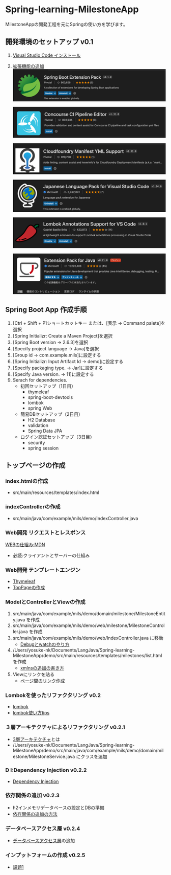 # Spring-learning-MilestoneApp
MilestoneAppの開発工程を元にSpringの使い方を学びます。

## 開発環境のセットアップ v0.1
1. [Visual Studio Code インストール](https://azure.microsoft.com/ja-jp/products/visual-studio-code/)
2. [拡張機能の追加](https://marketplace.visualstudio.com/items?itemName=Pivotal.vscode-boot-dev-pack)
    ![Spring Extension-pack](/README-assets/spring-extension-pack.png)

    ![concourse](/README-assets/ConcourseCIPipelineEditor.png)

    ![Cloudfoundry](/README-assets/CloudfoundryManifestYMLSupport.png)

    ![日本語化パック](/README-assets/日本語化.png)

    ![lombok拡張機能](/README-assets/lombok-拡張.png)

    ![java Extensions-pack](/README-assets/java-extensions-pack.png)

## Spring Boot App 作成手順
1. [Ctrl + Shift + P]ショートカットキー または、[表示 -> Command palete]を選択
2. [Spring Initializr: Create a Maven Project]を選択
3. [Spring Boot version -> 2.6.3]を選択
4. [Specify project language -> Java]を選択
5. [Group id -> com.example.mils]に設定する
6. [Spring Initializr: Input Artifact Id ->  demo]に設定する
7. [Specify packaging type. -> Jar]に設定する
8. [Specify Java version. -> 11]に設定する
9. Serach for dependencies. 
    * 初回セットアップ（1日目）
        * thymeleaf
        * spring-boot-devtools
        * lombok
        * spring Web
    * 簡易DBセットアップ（2日目）
        * H2 Database
        * validation
        * Spring Data JPA
    * ログイン認証セットアップ（3日目）
        * security
        * spring session

## トップページの作成
### index.htmlの作成

* src/main/resources/templates/index.html

### indexControllerの作成

* src/main/java/com/example/mils/demo/IndexController.java

### Web開発 リクエストとレスポンス
[WEBの仕組み:MDN](https://developer.mozilla.org/ja/docs/Learn/Getting_started_with_the_web/How_the_Web_works)
* 必読:クライアントとサーバーの仕組み

### Web開発 テンプレートエンジン
* [Thymeleaf](https://www.thymeleaf.org/doc/tutorials/3.0/usingthymeleaf_ja.html)
* [TopPageの作成](/DESCRIPTION/TOPPAGEの作成.md)

### ModelとControllerとViewの作成
1. src/main/java/com/example/mils/demo/domain/milestone/MilestoneEntity.java を作成
2. src/main/java/com/example/mils/demo/web/milestone/MilestoneController.java を作成
3. src/main/java/com/example/mils/demo/web/IndexController.java に移動
    * [Debugとwatchのやり方](/DESCRIPTION/Debugとwatchのやり方.md)
4. /Users/yosuke-nk/Documents/LangJava/Spring-learning-MilestoneApp/demo/src/main/resources/templates/milestones/list.html を作成
    * [xmlnsの追加の書き方](https://www.thymeleaf.org/doc/tutorials/3.0/usingthymeleaf_ja.html#%E8%A4%87%E6%95%B0%E8%A8%80%E8%AA%9E%E3%81%A7%E3%82%A6%E3%82%A7%E3%83%AB%E3%82%AB%E3%83%A0)
5. Viewにリンクを貼る
    * [ページ間のリンク作成](/DESCRIPTION/ページ間のリンク作成.md) 

### Lombokを使ったリファクタリング v0.2

* [lombok](https://projectlombok.org/)
* [lombok使い方tips](/DESCRIPTION/Lombok.md)

### ３層アーキテクチャによるリファクタリング v0.2.1

* [3層アーキテクチャ](/DESCRIPTION/3層アーキテクチャ.md)とは
* /Users/yosuke-nk/Documents/LangJava/Spring-learning-MilestoneApp/demo/src/main/java/com/example/mils/demo/domain/milestone/MilestoneService.java にクラスを追加


### D I:Dependency Injection v0.2.2
* [Dependency Injection](/DESCRIPTION/DependencyInjection.md)

### 依存関係の追加 v0.2.3
* h2インメモリデータベースの設定とDBの準備
* [依存関係の追加の方法](/DESCRIPTION/依存関係の追加.md)

### データベースアクセス層 v0.2.4
* [データベースアクセス層](/DESCRIPTION/データベースアクセス層.md)の追加

### インプットフォームの作成 v0.2.5
* [課題1](/MISSION/mission-1-コントローラーとリンク作成.md)

